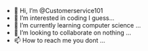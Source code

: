 - 👋 Hi, I’m @Customerservice101
- 👀 I’m interested in coding I guess...
- 🌱 I’m currently learning computer science ...
- 💞️ I’m looking to collaborate on nothing ...
- 📫 How to reach me you dont  ...

<!---
Customerservice101/Customerservice101 is a ✨ special ✨ repository because its `README.md` (this file) appears on your GitHub profile.
You can click the Preview link to take a look at your changes.
--->
